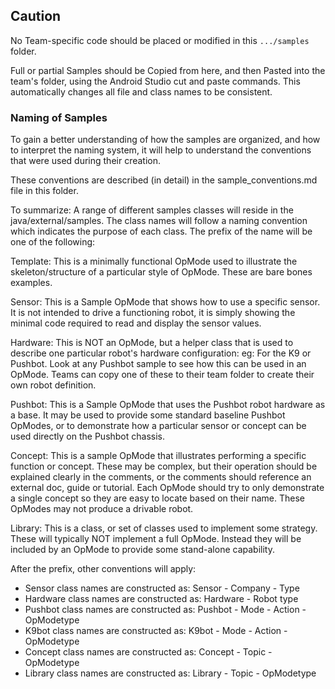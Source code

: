 
## Caution
No Team-specific code should be placed or modified in this ``.../samples`` folder.

Full or partial Samples should be Copied from here, and then Pasted into
the team's folder, using the Android Studio cut and paste commands.
This automatically changes all file and class names to be consistent.

### Naming of Samples

To gain a better understanding of how the samples are organized, and how to interpret the
naming system, it will help to understand the conventions that were used during their creation.

These conventions are described (in detail) in the sample_conventions.md file in this folder.

To summarize: A range of different samples classes will reside in the java/external/samples.
The class names will follow a naming convention which indicates the purpose of each class.
The prefix of the name will be one of the following:

Template:	This is a minimally functional OpMode used to illustrate the skeleton/structure
            of a particular style of OpMode.  These are bare bones examples.

Sensor:    	This is a Sample OpMode that shows how to use a specific sensor.
            It is not intended to drive a functioning robot, it is simply showing the minimal code
            required to read and display the sensor values.

Hardware:	This is NOT an OpMode, but a helper class that is used to describe
            one particular robot's hardware configuration:   eg: For the K9 or Pushbot.
            Look at any Pushbot sample to see how this can be used in an OpMode.
            Teams can copy one of these to their team folder to create their own robot definition.

Pushbot:	This is a Sample OpMode that uses the Pushbot robot hardware as a base.
            It may be used to provide some standard baseline Pushbot OpModes, or
            to demonstrate how a particular sensor or concept can be used directly on the
            Pushbot chassis.

Concept:	This is a sample OpMode that illustrates performing a specific function or concept.
            These may be complex, but their operation should be explained clearly in the comments,
            or the comments should reference an external doc, guide or tutorial.
            Each OpMode should try to only demonstrate a single concept so they are easy to
            locate based on their name.  These OpModes may not produce a drivable robot. 

Library:    This is a class, or set of classes used to implement some strategy.
            These will typically NOT implement a full OpMode.  Instead they will be included
            by an OpMode to provide some stand-alone capability.

After the prefix, other conventions will apply:

* Sensor class names are constructed as:    Sensor - Company - Type
* Hardware class names are constructed as:  Hardware - Robot type
* Pushbot class names are constructed as:   Pushbot - Mode - Action - OpModetype
* K9bot class names are constructed as:     K9bot - Mode - Action - OpModetype
* Concept class names are constructed as:   Concept - Topic - OpModetype
* Library class names are constructed as:   Library - Topic - OpModetype

